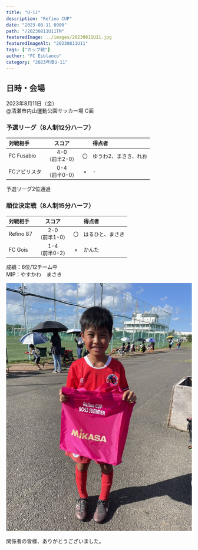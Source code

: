 ```yaml
---
title: "U-11"
description: "Refino CUP"
date: "2023-08-11 0900"
path: "/20230811U11TM"
featuredImage: ../images/20230811U11.jpg
featuredImageAlt: "20230811U11"
tags: ["カップ戦"]
author: "FC Esblanco"
category: "2023年度U-11"
---
```


## 日時・会場

2023年8月11日（金）<br>
@清瀬市内山運動公園サッカー場 C面

### 予選リーグ（8人制12分ハーフ）

| 対戦相手| スコア |   | 得点者  |
|:----|:------:|:-:|:--------|
| FC Fusabio | 4-0<br>（前半2-0） | 〇 |ゆうわ2、まさき、れお|
| FCアビリスタ | 0-4<br>（前半0-0） | × |-|


予選リーグ2位通過


### 順位決定戦（8人制15分ハーフ）

| 対戦相手| スコア |   | 得点者  |
|:----|:------:|:-:|:--------|
| Refino 87 | 2-0<br>（前半1-0） | 〇 |はるひと、まさき|
| FC Gois | 1-4<br>（前半0-2） | × |かんた|

成績：6位/12チーム中<br>
MIP：やすかわ　まさき<br>

![20230811U11](../images/20230811U11B.jpg "U11TM")

関係者の皆様、ありがとうございました。